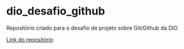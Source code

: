 # dio_desafio_github
Repositório criado para o desafio de projeto sobre Git/Github da DIO

[Link do repositório](https://github.com/Lucashss/dio_desafio_github)

